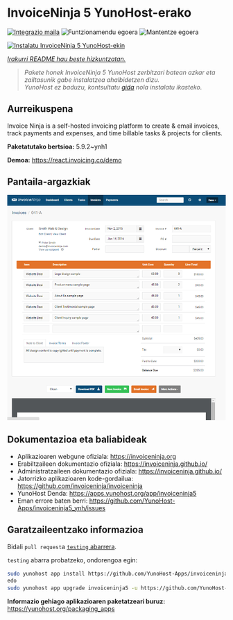 <!--
Ohart ongi: README hau automatikoki sortu da <https://github.com/YunoHost/apps/tree/master/tools/readme_generator>ri esker
EZ editatu eskuz.
-->

# InvoiceNinja 5 YunoHost-erako

[![Integrazio maila](https://dash.yunohost.org/integration/invoiceninja5.svg)](https://ci-apps.yunohost.org/ci/apps/invoiceninja5/) ![Funtzionamendu egoera](https://ci-apps.yunohost.org/ci/badges/invoiceninja5.status.svg) ![Mantentze egoera](https://ci-apps.yunohost.org/ci/badges/invoiceninja5.maintain.svg)

[![Instalatu InvoiceNinja 5 YunoHost-ekin](https://install-app.yunohost.org/install-with-yunohost.svg)](https://install-app.yunohost.org/?app=invoiceninja5)

*[Irakurri README hau beste hizkuntzatan.](./ALL_README.md)*

> *Pakete honek InvoiceNinja 5 YunoHost zerbitzari batean azkar eta zailtasunik gabe instalatzea ahalbidetzen dizu.*  
> *YunoHost ez baduzu, kontsultatu [gida](https://yunohost.org/install) nola instalatu ikasteko.*

## Aurreikuspena

Invoice Ninja is a self-hosted invoicing platform to create & email invoices, track payments and expenses, and time billable tasks & projects for clients.


**Paketatutako bertsioa:** 5.9.2~ynh1

**Demoa:** <https://react.invoicing.co/demo>

## Pantaila-argazkiak

![InvoiceNinja 5(r)en pantaila-argazkia](./doc/screenshots/Create-Invoices-in-Seconds.png)

## Dokumentazioa eta baliabideak

- Aplikazioaren webgune ofiziala: <https://invoiceninja.org>
- Erabiltzaileen dokumentazio ofiziala: <https://invoiceninja.github.io/>
- Administratzaileen dokumentazio ofiziala: <https://invoiceninja.github.io/>
- Jatorrizko aplikazioaren kode-gordailua: <https://github.com/invoiceninja/invoiceninja>
- YunoHost Denda: <https://apps.yunohost.org/app/invoiceninja5>
- Eman errore baten berri: <https://github.com/YunoHost-Apps/invoiceninja5_ynh/issues>

## Garatzaileentzako informazioa

Bidali `pull request`a [`testing` abarrera](https://github.com/YunoHost-Apps/invoiceninja5_ynh/tree/testing).

`testing` abarra probatzeko, ondorengoa egin:

```bash
sudo yunohost app install https://github.com/YunoHost-Apps/invoiceninja5_ynh/tree/testing --debug
edo
sudo yunohost app upgrade invoiceninja5 -u https://github.com/YunoHost-Apps/invoiceninja5_ynh/tree/testing --debug
```

**Informazio gehiago aplikazioaren paketatzeari buruz:** <https://yunohost.org/packaging_apps>
